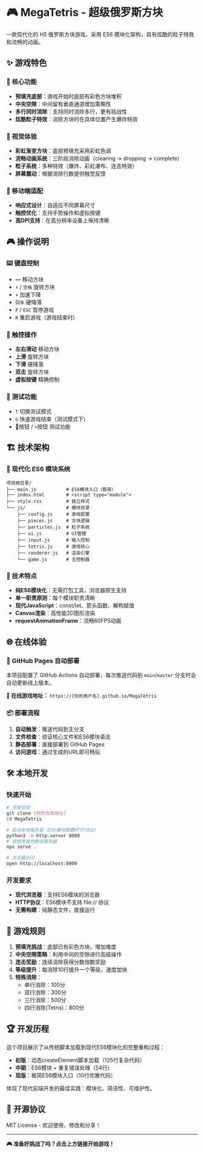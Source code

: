 # 🎮 MegaTetris - 超级俄罗斯方块

一款现代化的 H5 俄罗斯方块游戏，采用 ES6 模块化架构，具有炫酷的粒子特效和流畅的动画。

## ✨ 游戏特色

### 🎯 核心功能
- **预填充底部**：游戏开始时底部有彩色方块堆积
- **中央空隙**：中间留有垂直通道增加策略性
- **多行同时消除**：支持同时消除多行，更有挑战性
- **炫酷粒子特效**：消除方块时在具体位置产生爆炸特效

### 🎨 视觉体验
- **彩虹渐变方块**：底部预填充采用彩虹色调
- **流畅动画系统**：三阶段消除动画（clearing → dropping → complete）
- **粒子系统**：多种特效（爆炸、彩虹瀑布、连击特效）
- **屏幕震动**：根据消除行数提供触觉反馈

### 📱 移动端适配
- **响应式设计**：自适应不同屏幕尺寸
- **触控优化**：支持手势操作和虚拟按键
- **高DPI支持**：在高分辨率设备上保持清晰

## 🎮 操作说明

### ⌨️ 键盘控制
- `⬅️➡️` 移动方块
- `⬆️` / `空格` 旋转方块  
- `⬇️` 加速下降
- `回车` 硬降落
- `P` / `ESC` 暂停游戏
- `R` 重启游戏（游戏结束时）

### 📱 触控操作
- **左右滑动** 移动方块
- **上滑** 旋转方块
- **下滑** 硬降落
- **双击** 旋转方块
- **虚拟按键** 精确控制

### 🧪 测试功能
- `T` 切换测试模式
- `G` 快速游戏结束（测试模式下）
- 🧪按钮 / 💀按钮 测试功能

## 🏗️ 技术架构

### 🌟 现代化 ES6 模块系统
```
项目根目录/
├── main.js           # ES6模块入口（极简）
├── index.html        # <script type="module">
├── style.css         # 独立样式
└── js/               # 模块目录
    ├── config.js     # 游戏配置
    ├── pieces.js     # 方块逻辑
    ├── particles.js  # 粒子系统
    ├── ui.js         # UI管理
    ├── input.js      # 输入控制
    ├── tetris.js     # 游戏核心
    ├── renderer.js   # 渲染引擎
    └── game.js       # 主控制器
```

### 🚀 技术特点
- **纯ES6模块化**：无需打包工具，浏览器原生支持
- **单一职责原则**：每个模块职责清晰
- **现代JavaScript**：const/let、箭头函数、解构赋值
- **Canvas渲染**：高性能2D图形渲染
- **requestAnimationFrame**：流畅60FPS动画

## 🌐 在线体验

### 🚀 GitHub Pages 自动部署

本项目配置了 GitHub Actions 自动部署，每次推送代码到 `main`/`master` 分支时会自动更新线上版本。

**🎯 在线游戏地址：** `https://[你的用户名].github.io/MegaTetris`

### 📦 部署流程

1. **自动触发**：推送代码到主分支
2. **文件检查**：验证核心文件和ES6模块语法
3. **静态部署**：直接部署到 GitHub Pages
4. **访问游戏**：通过生成的URL即可畅玩

## 🛠️ 本地开发

### 快速开始
```bash
# 克隆项目
git clone [你的仓库地址]
cd MegaTetris

# 启动本地服务器（ES6模块需要HTTP协议）
python3 -m http.server 8000
# 或使用其他静态服务器
npx serve .

# 浏览器访问
open http://localhost:8000
```

### 开发要求
- **现代浏览器**：支持ES6模块的浏览器
- **HTTP协议**：ES6模块不支持 file:// 协议
- **无需构建**：纯静态文件，直接运行

## 🎯 游戏规则

1. **预填充挑战**：底部已有彩色方块，增加难度
2. **中央空隙策略**：利用中间的空隙进行高级操作
3. **连击奖励**：连续消除获得分数倍数奖励
4. **等级提升**：每消除10行提升一个等级，速度加快
5. **特殊消除**：
   - 单行消除：100分
   - 双行消除：300分  
   - 三行消除：500分
   - 四行消除(Tetris)：800分

## 🏆 开发历程

这个项目展示了从传统脚本加载到现代ES6模块化的完整重构过程：

- **初版**：动态createElement脚本加载（125行复杂代码）
- **中期**：ES6模块 + 重复错误处理（54行）
- **现版**：极简ES6模块入口（10行优雅代码）

体现了现代前端开发的最佳实践：模块化、简洁性、可维护性。

## 📄 开源协议

MIT License - 欢迎使用、修改和分享！

---

**🎮 准备好挑战了吗？点击上方链接开始游戏！** 